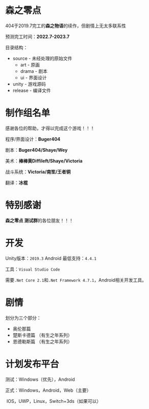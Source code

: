 # 森之零点

404于2019.7完工的**森之物语**的续作，但剧情上无太多联系性

预测完工时间：**2022.7-2023.7**

目录结构：

* source - 未经处理的原始文件
  * art - 原画
  * drama - 剧本
  * ui - 界面设计
* unity - 游戏源码
* release - 编译文件

# 制作组名单

感谢各位的帮助，才得以完成这个游戏！！！

程序/界面设计：**Buger404**

剧本：**Buger404/Shaye/Wey**

美术：**棒棒黄Diffileft/Shaye/Victoria**

战斗系统：**Victoria/南笙/王者铜**

翻译：**冰棍**

# 特别感谢

**森之零点 测试群**的各位朋友！！！

# 开发  

Unity版本：`2019.3`                   Android 最低支持：`4.4.1` 

工具：`Visual Studio Code `

需要`.Net Core 2.1`和`.Net Framework 4.7.1`，Android相关开发工具。

# 剧情  

划分为三个部分：  

* 奥伦那篇
* 楚斯卡德篇  （有生之年系列）
* 恩德勒斯篇  （有生之年系列）

# 计划发布平台

测试：Windows（优先），Android

正式：Windows，Android，Web（主要） 

​			IOS，UWP，Linux，Switch+3ds（如果可以）